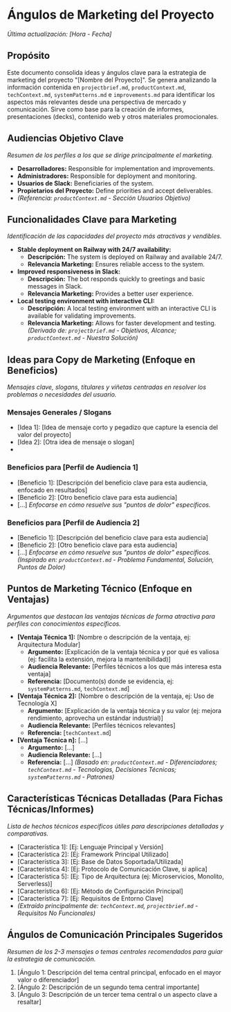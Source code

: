 # Ángulos de Marketing del Proyecto
*Última actualización: [Hora - Fecha]*

## Propósito
Este documento consolida ideas y ángulos clave para la estrategia de marketing del proyecto "[Nombre del Proyecto]". Se genera analizando la información contenida en `projectbrief.md`, `productContext.md`, `techContext.md`, `systemPatterns.md` e `improvements.md` para identificar los aspectos más relevantes desde una perspectiva de mercado y comunicación. Sirve como base para la creación de informes, presentaciones (decks), contenido web y otros materiales promocionales.

## Audiencias Objetivo Clave
*Resumen de los perfiles a los que se dirige principalmente el marketing.*
- **Desarrolladores:** Responsible for implementation and improvements.
- **Administradores:** Responsible for deployment and monitoring.
- **Usuarios de Slack:** Beneficiaries of the system.
- **Propietarios del Proyecto:** Define priorities and accept deliverables.
- *(Referencia: `productContext.md` - Sección Usuarios Objetivo)*

## Funcionalidades Clave para Marketing
*Identificación de las capacidades del proyecto más atractivas y vendibles.*
- **Stable deployment on Railway with 24/7 availability:**
    - **Descripción:** The system is deployed on Railway and available 24/7.
    - **Relevancia Marketing:** Ensures reliable access to the system.
- **Improved responsiveness in Slack:**
    - **Descripción:** The bot responds quickly to greetings and basic messages in Slack.
    - **Relevancia Marketing:** Provides a better user experience.
- **Local testing environment with interactive CLI:**
    - **Descripción:** A local testing environment with an interactive CLI is available for validating improvements.
    - **Relevancia Marketing:** Allows for faster development and testing.
*(Derivado de: `projectbrief.md` - Objetivos, Alcance; `productContext.md` - Nuestra Solución)*

## Ideas para Copy de Marketing (Enfoque en Beneficios)
*Mensajes clave, slogans, titulares y viñetas centradas en resolver los problemas o necesidades del usuario.*

### Mensajes Generales / Slogans
- [Idea 1]: [Idea de mensaje corto y pegadizo que capture la esencia del valor del proyecto]
- [Idea 2]: [Otra idea de mensaje o slogan]
- [Idea 3]: [...]

### Beneficios para [Perfil de Audiencia 1]
- [Beneficio 1]: [Descripción del beneficio clave para esta audiencia, enfocado en resultados]
- [Beneficio 2]: [Otro beneficio clave para esta audiencia]
- [...] *Enfocarse en cómo resuelve sus "puntos de dolor" específicos.*

### Beneficios para [Perfil de Audiencia 2]
- [Beneficio 1]: [Descripción del beneficio clave para esta audiencia]
- [Beneficio 2]: [Otro beneficio clave para esta audiencia]
- [...] *Enfocarse en cómo resuelve sus "puntos de dolor" específicos.*
*(Inspirado en: `productContext.md` - Problema Fundamental, Solución, Puntos de Dolor)*

## Puntos de Marketing Técnico (Enfoque en Ventajas)
*Argumentos que destacan las ventajas técnicas de forma atractiva para perfiles con conocimientos específicos.*
- **[Ventaja Técnica 1]:** [Nombre o descripción de la ventaja, ej: Arquitectura Modular]
    - **Argumento:** [Explicación de la ventaja técnica y por qué es valiosa (ej: facilita la extensión, mejora la mantenibilidad)]
    - **Audiencia Relevante:** [Perfiles técnicos a los que más interesa esta ventaja]
    - **Referencia:** [Documento(s) donde se evidencia, ej: `systemPatterns.md`, `techContext.md`]
- **[Ventaja Técnica 2]:** [Nombre o descripción de la ventaja, ej: Uso de Tecnología X]
    - **Argumento:** [Explicación de la ventaja técnica y su valor (ej: mejora rendimiento, aprovecha un estándar industrial)]
    - **Audiencia Relevante:** [Perfiles técnicos relevantes]
    - **Referencia:** [`techContext.md`]
- **[Ventaja Técnica n]:** [...]
    - **Argumento:** [...]
    - **Audiencia Relevante:** [...]
    - **Referencia:** [...]
*(Basado en: `productContext.md` - Diferenciadores; `techContext.md` - Tecnologías, Decisiones Técnicas; `systemPatterns.md` - Patrones)*

## Características Técnicas Detalladas (Para Fichas Técnicas/Informes)
*Lista de hechos técnicos específicos útiles para descripciones detalladas y comparativas.*
- [Característica 1]: [Ej: Lenguaje Principal y Versión]
- [Característica 2]: [Ej: Framework Principal Utilizado]
- [Característica 3]: [Ej: Base de Datos Soportada/Utilizada]
- [Característica 4]: [Ej: Protocolo de Comunicación Clave, si aplica]
- [Característica 5]: [Ej: Tipo de Arquitectura (ej: Microservicios, Monolito, Serverless)]
- [Característica 6]: [Ej: Método de Configuración Principal]
- [Característica 7]: [Ej: Requisitos de Entorno Clave]
- [Característica n]: [...]
*(Extraído principalmente de: `techContext.md`, `projectbrief.md` - Requisitos No Funcionales)*

## Ángulos de Comunicación Principales Sugeridos
*Resumen de los 2-3 mensajes o temas centrales recomendados para guiar la estrategia de comunicación.*
1.  [Ángulo 1: Descripción del tema central principal, enfocado en el mayor valor o diferenciador]
2.  [Ángulo 2: Descripción de un segundo tema central importante]
3.  [Ángulo 3: Descripción de un tercer tema central o un aspecto clave a resaltar]
